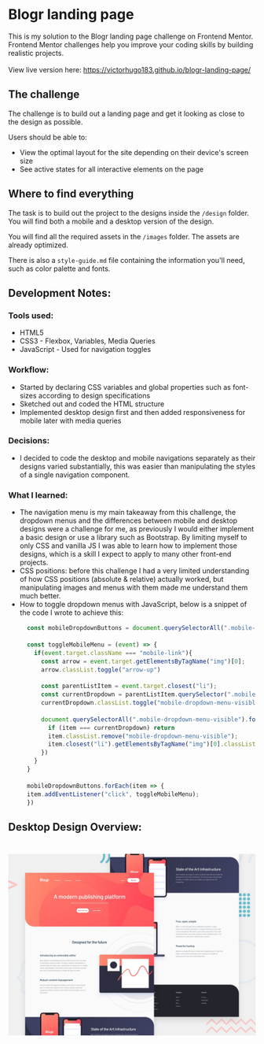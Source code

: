 # Blogr landing page
This is my solution to the Blogr landing page challenge on Frontend Mentor. Frontend Mentor challenges help you improve your coding skills by building realistic projects.<br><br>
View live version here: https://victorhugo183.github.io/blogr-landing-page/

## The challenge

The challenge is to build out a landing page and get it looking as close to the design as possible.

Users should be able to:

- View the optimal layout for the site depending on their device's screen size
- See active states for all interactive elements on the page

## Where to find everything

The task is to build out the project to the designs inside the `/design` folder. You will find both a mobile and a desktop version of the design. 

You will find all the required assets in the `/images` folder. The assets are already optimized.

There is also a `style-guide.md` file containing the information you'll need, such as color palette and fonts.

## Development Notes:

### Tools used:
<ul>
<li>HTML5</li>
<li>CSS3 - Flexbox, Variables, Media Queries</li>
<li>JavaScript - Used for navigation toggles</li>
</ul>

### Workflow:
<ul>
<li>Started by declaring CSS variables and global properties such as font-sizes according to design specifications</li>
<li>Sketched out and coded the HTML structure</li>
<li>Implemented desktop design first and then added responsiveness for mobile later with media queries</li>
</ul>

### Decisions:
<ul>
<li>I decided to code the desktop and mobile navigations separately as their designs varied substantially, this was easier than manipulating the styles of a single navigation component.</li>
</ul>

### What I learned:
<ul>
<li>
The navigation menu is my main takeaway from this challenge, the dropdown menus and the differences between mobile and desktop designs were a challenge for me, as previously I would either implement a basic design or use a library such as Bootstrap. By limiting myself to only CSS and vanilla JS I was able to learn how to implement those designs, which is a skill I expect to apply to many other front-end projects.
</li>
<li>
CSS positions: before this challenge I had a very limited understanding of how CSS positions (absolute & relative) actually worked, but manipulating images and menus with them made me understand them much better.
</li>
<li>How to toggle dropdown menus with JavaScript, below is a snippet of the code I wrote to achieve this:

```js
  const mobileDropdownButtons = document.querySelectorAll(".mobile-dropdown")

  const toggleMobileMenu = (event) => {
    if(event.target.className === "mobile-link"){
      const arrow = event.target.getElementsByTagName("img")[0];
      arrow.classList.toggle("arrow-up")

      const parentListItem = event.target.closest("li");
      const currentDropdown = parentListItem.querySelector(".mobile-dropdown-menu");
      currentDropdown.classList.toggle("mobile-dropdown-menu-visible");

      document.querySelectorAll(".mobile-dropdown-menu-visible").forEach(item => {
        if (item === currentDropdown) return
        item.classList.remove("mobile-dropdown-menu-visible");
        item.closest("li").getElementsByTagName("img")[0].classList.toggle("arrow-up");
      })
    }
  }

  mobileDropdownButtons.forEach(item => {
  item.addEventListener("click", toggleMobileMenu);
  })
```
</li>
</ul>

## Desktop Design Overview:<br><br>

![Design preview for the Blogr landing page coding challenge](./design/desktop-preview.jpg)



